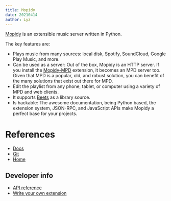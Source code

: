 ```yaml
---
title: Mopidy
date: 20210414
author: Lyz
---
```


[Mopidy](https://github.com/mopidy/mopidy) is an extensible music server written
in Python.

The key features are:

* Plays music from many sources: local disk, Spotify, SoundCloud, Google Play Music, and
more.
* Can be used as a server: Out of the box, Mopidy is an HTTP server. If you
    install the [Mopidy-MPD](https://docs.mopidy.com/en/release-1.1/ext/mpd/)
    extension, it becomes an MPD server too. Given that MPD is a popular, old,
    and robust solution, you can benefit of the many solutions that exist out
    there for MPD.
* Edit the playlist from any phone, tablet, or computer using a variety of MPD
    and web clients.
* It supports [Beets](https://github.com/mopidy/mopidy-beets) as a library
    source.
* Is hackable: The awesome documentation, being Python based, the extension
    system, JSON-RPC, and JavaScript APIs make Mopidy a perfect base for your
    projects.

# References

* [Docs](https://docs.mopidy.com/)
* [Git](https://github.com/mopidy/mopidy)
* [Home](https://mopidy.com/)

## Developer info

* [API reference](https://docs.mopidy.com/en/release-1.1/api/#api-ref)
* [Write your own extension](https://docs.mopidy.com/en/release-1.1/#ext)
